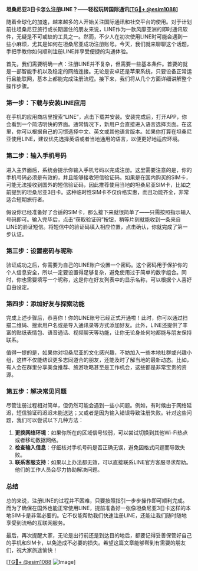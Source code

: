 **坦桑尼亚3日卡怎么注册LINE？——轻松玩转国际通讯[[TG💪+ @esim1088](https://t.me/s/esim1088)]**

随着全球化的加速，越来越多的人开始关注国际通讯和社交平台的使用。对于计划前往坦桑尼亚旅行或长期居住的朋友来说，LINE作为一款风靡亚洲的即时通讯软件，无疑是不可或缺的工具之一。然而，不少人在初次使用LINE时可能会遇到一些小麻烦，尤其是如何在坦桑尼亚成功注册账号。今天，我们就来聊聊这个话题，手把手教你如何顺利注册LINE并享受便捷的沟通体验。

首先，我们需要明确一点：注册LINE并不复杂，但需要一些基本条件。首要的就是一部智能手机以及稳定的网络连接。无论是安卓还是苹果系统，只要设备正常运行且能联网，基本上都能完成注册流程。接下来，我们将从几个方面详细讲解整个操作步骤。

### **第一步：下载与安装LINE应用**
在手机的应用商店里搜索“LINE”，点击下载并安装。安装完成后，打开APP，你会看到一个简洁明快的界面。通常情况下，新用户会直接进入语言选择页面。在这里，你可以根据自己的习惯选择中文、英文或其他语言版本。如果你打算在坦桑尼亚使用LINE，建议优先选择英语或者当地通用的语言，以便更好地适应环境。

### **第二步：输入手机号码**
进入主界面后，系统会提示你输入手机号码以完成注册。这里需要注意的是，你的手机号码必须是有效的，并且能够接收短信验证码。如果是在国内购买的SIM卡，可能无法接收到国外的短信验证码，因此推荐使用当地的坦桑尼亚SIM卡，比如之前提到的坦桑尼亚3日卡。这种临时性SIM卡不仅价格实惠，而且功能齐全，非常适合短期旅行者。

假设你已经准备好了合适的SIM卡，那么接下来就很简单了——只需按照指示输入号码即可。输入完毕后，点击“获取验证码”按钮，稍等片刻就能收到一条来自LINE的验证短信。将短信中的验证码填入相应位置，点击确认，你就完成了第一步认证。

### **第三步：设置密码与昵称**
验证成功之后，你需要为自己的LINE账户设置一个密码。这个密码用于保护你的个人信息安全，所以一定要设置得足够复杂，避免使用过于简单的数字组合。同时，你也需要填写一个昵称，这是你在好友列表中的显示名称，可以根据个人喜好自由设定。

### **第四步：添加好友与探索功能**
完成上述步骤后，恭喜你！你的LINE账号已经正式开通啦！此时，你可以通过扫描二维码、搜索用户名或是导入通讯录等方式添加好友。此外，LINE还提供了丰富的贴纸表情包、语音通话、视频聊天等功能，让你无论身处何地都能与朋友保持联系。

值得一提的是，如果你对坦桑尼亚的文化感兴趣，不妨加入一些本地社群或兴趣小组，这样不仅能结识更多志同道合的朋友，还能及时了解当地的最新动态。比如，有人会在群里分享美食推荐、旅游攻略甚至是工作机会，这些都是非常宝贵的资源。

### **第五步：解决常见问题**
尽管注册过程相对简单，但仍然可能会遇到一些小问题。例如，有时候由于网络延迟，短信验证码迟迟未能送达；又或者是因为输入错误导致注册失败。针对这些问题，我们可以尝试以下几种方法：

1. **更换网络环境**：如果你所在的区域信号较弱，可以尝试切换到其他Wi-Fi热点或者移动数据网络。
2. **检查输入信息**：仔细核对手机号码是否正确无误，避免因格式问题而导致失败。
3. **联系客服支持**：如果以上办法都无效，可以直接联系LINE官方客服寻求帮助。他们的工作人员会尽力协助解决问题。

### **总结**
总的来说，注册LINE的过程并不困难，只要按照指引一步步操作即可顺利完成。而为了确保在国外也能正常使用LINE，提前准备好一张像坦桑尼亚3日卡这样的本地SIM卡是非常必要的。它不仅能帮助我们快速注册LINE，还能让我们随时随地享受到流畅的互联网服务。

最后，再次提醒大家，无论是出行前还是到达目的地后，都要记得妥善保管好自己的手机和SIM卡，以免造成不必要的损失。希望这篇文章能够帮到有需要的朋友们，祝大家旅途愉快！

[[TG💪+ @esim1088](https://t.me/s/esim1088) ![Image](https://i.postimg.cc/4NQfJmqS/Snipaste-2025-05-13-00-14-12.png)]